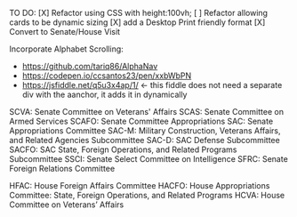 TO DO:
[X] Refactor using CSS with height:100vh; 
[ ] Refactor allowing cards to be dynamic sizing
[X] add a Desktop Print friendly format
[X] Convert to Senate/House Visit

Incorporate Alphabet Scrolling:
- https://github.com/tariq86/AlphaNav
- https://codepen.io/ccsantos23/pen/xxbWbPN
- https://jsfiddle.net/q5u3x4ap/1/ <- this fiddle does not need a separate div with the aanchor, it adds it in dynamically

SCVA: Senate Committee on Veterans' Affairs
SCAS: Senate Committee on Armed Services
SCAFO: Senate Committee Appropriations 
SAC: Senate Appropriations Committee
SAC-M:  Military Construction, Veterans Affairs, and Related Agencies Subcommittee
SAC-D: SAC Defense Subcommittee
SACFO: SAC State, Foreign Operations, and Related Programs Subcommittee
SSCI: Senate Select Committee on Intelligence
SFRC: Senate Foreign Relations Committee

HFAC: House Foreign Affairs Committee
HACFO: House Appropriations Committee: State, Foreign Operations, and Related Programs 
HCVA: House Committee on Veterans’ Affairs
